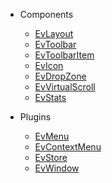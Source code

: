 
* Components
  * [EvLayout](EvLayout.md)
  * [EvToolbar](EvToolbar.md)
  * [EvToolbarItem](EvToolbarItem.md)
  * [EvIcon](EvIcon.md)
  * [EvDropZone](EvDropZone.md)
  * [EvVirtualScroll](EvVirtualScroll.md)
  * [EvStats](EvStats.md)

* Plugins
  * [EvMenu](EvMenu.md)
  * [EvContextMenu](EvContextMenu.md)
  * [EvStore](EvStore.md)
  * [EvWindow](EvWindow.md)
